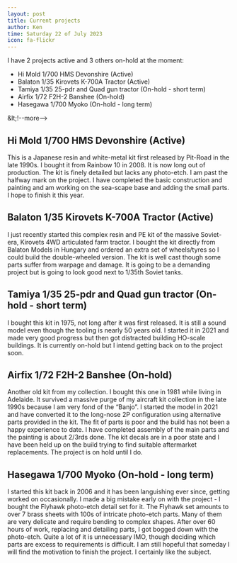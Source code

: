 ```yaml
---
layout: post
title: Current projects
author: Ken
time: Saturday 22 of July 2023
icon: fa-flickr
---
```



I have 2 projects active and 3 others on-hold at the moment:
* Hi Mold 1/700 HMS Devonshire (Active)
* Balaton 1/35 Kirovets K-700A Tractor (Active)
* Tamiya 1/35 25-pdr and Quad gun tractor (On-hold - short term)
* Airfix 1/72 F2H-2 Banshee (On-hold)
* Hasegawa 1/700 Myoko (On-hold - long term)



\&lt;!--more--&gt;

## Hi Mold 1/700 HMS Devonshire (Active)

This is a Japanese resin and white-metal kit first released by Pit-Road in the late 1990s. I bought it from Rainbow 10 in 2008. It is now long out of production. The kit is finely detailed but lacks any photo-etch. I am past the halfway mark on the project. I have completed the basic construction and painting and am working on the sea-scape base and adding the small parts. I hope to finish it this year.









## Balaton 1/35 Kirovets K-700A Tractor (Active)

I just recently started this complex resin and PE kit of the massive Soviet-era, Kirovets 4WD articulated farm tractor. I bought the kit directly from Balaton Models in Hungary and ordered an extra set of wheels/tyres so I could build the double-wheeled version. The kit is well cast though some parts suffer from warpage and damage. It is going to be a demanding project but is going to look good next to 1/35th Soviet tanks.









## Tamiya 1/35 25-pdr and Quad gun tractor (On-hold - short term)

I bought this kit in 1975, not long after it was first released. It is still a sound model even though the tooling is nearly 50 years old. I started it in 2021 and made very good progress but then got distracted building HO-scale buildings. It is currently on-hold but I intend getting back on to the project soon.



## Airfix 1/72 F2H-2 Banshee (On-hold)

Another old kit from my collection. I bought this one in 1981 while living in Adelaide. It survived a massive purge of my aircraft kit collection in the late 1990s because I am very fond of the “Banjo”. I started the model in 2021 and have converted it to the long-nose 2P configuration using alternative parts provided in the kit. The fit of parts is poor and the build has not been a happy experience to date. I have completed assembly of the main parts and the painting is about 2/3rds done. The kit decals are in a poor state and I have been held up on the build trying to find suitable aftermarket replacements. The project is on hold until I do.





## Hasegawa 1/700 Myoko (On-hold - long term)

I started this kit back in 2006 and it has been languishing ever since, getting worked on occasionally. I made a big mistake early on with the project - I bought the Flyhawk photo-etch detail set for it. The Flyhawk set amounts to over 7 brass sheets with 100s of intricate photo-etch parts. Many of them are very delicate and require bending to complex shapes. After over 60 hours of work, replacing and detailing parts, I got bogged down with the photo-etch. Quite a lot of it is unnecessary IMO, though deciding which parts are excess to requirements is difficult. I am still hopeful that someday I will find the motivation to finish the project. I certainly like the subject.







